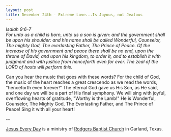 ```yaml
---
layout: post
title: December 24th - Extreme Love...Is Joyous, not Jealous
---
```


_Isaiah 9:6-7  
For unto us a child is born, unto us a son is given: and the
government shall be upon his shoulder: and his name shall be called
Wonderful, Counselor, The mighty God, The everlasting Father, The
Prince of Peace. Of the increase of his government and peace there
shall be no end, upon the throne of David, and upon his kingdom, to
order it, and to establish it with judgment and with justice from
henceforth even for ever. The zeal of the LORD of hosts will perform
this._

Can you hear the music that goes with these words? For the child of
God, the music of the heart reaches a great crescendo as we read the
words, "henceforth even forever!" The eternal God gave us His Son, as
He said, and one day we will be a part of His final symphony. We will
sing with joyful, overflowing hearts of gratitude, "Worthy is the
Lamb!" He is Wonderful, Counselor, The Mighty God, The Everlasting
Father, and The Prince of Peace! Sing it with all your heart!

 --

<a href=http://jesuseveryday.net>Jesus Every Day</a> is a ministry of <a href=http://rodgersbaptist.net>Rodgers Baptist Church</a> in Garland, Texas.
